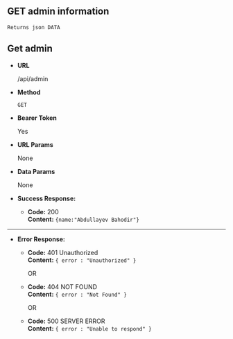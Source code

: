**GET admin information**
----
    Returns json DATA

## Get admin

* **URL**

  /api/admin

* **Method**

  `GET`

* **Bearer Token**

  Yes

* **URL Params**

  None


* **Data Params**

  None


* **Success Response:**

    * **Code:** 200 <br/>
      **Content:**
      `{name:"Abdullayev Bahodir"}`<br/>

  
----

* **Error Response:**

    * **Code:** 401 Unauthorized <br />
      **Content:** `{ error : "Unauthorized" }`

      OR
    * **Code:** 404 NOT FOUND <br />
      **Content:** `{ error : "Not Found" }`

      OR

    * **Code:** 500 SERVER ERROR <br />
      **Content:** `{ error : "Unable to respond" }`

